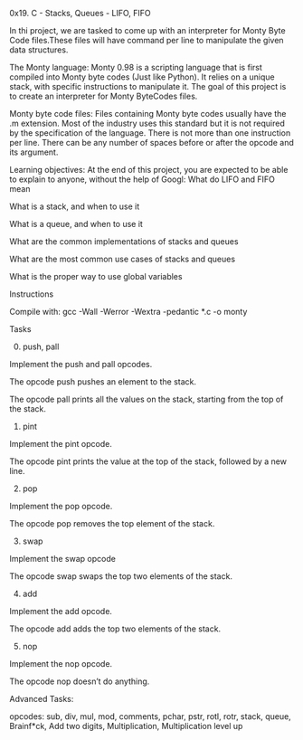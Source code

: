 0x19. C - Stacks, Queues - LIFO, FIFO

In thi project, we are tasked to come up with an interpreter for Monty Byte Code files.These files will have command per line to manipulate the given data structures.

The Monty language:
Monty 0.98 is a scripting language that is first compiled into Monty byte codes (Just like Python). It relies on a unique stack, with specific instructions to manipulate it. The goal of this project is to create an interpreter for Monty ByteCodes files.

Monty byte code files:
Files containing Monty byte codes usually have the .m extension. Most of the industry uses this standard but it is not required by the specification of the language. There is not more than one instruction per line. There can be any number of spaces before or after the opcode and its argument.


Learning objectives:
At the end of this project, you are expected to be able to explain to anyone, without the help of Googl:
What do LIFO and FIFO mean

What is a stack, and when to use it

What is a queue, and when to use it

What are the common implementations of stacks and queues

What are the most common use cases of stacks and queues

What is the proper way to use global variables


Instructions

Compile with:
gcc -Wall -Werror -Wextra -pedantic *.c -o monty

Tasks

0. push, pall

Implement the push and pall opcodes.

The opcode push pushes an element to the stack.

The opcode pall prints all the values on the stack, starting from the top of the stack.

1. pint

Implement the pint opcode.

The opcode pint prints the value at the top of the stack, followed by a new line.

2. pop

Implement the pop opcode.

The opcode pop removes the top element of the stack.

3. swap

Implement the swap opcode

The opcode swap swaps the top two elements of the stack.

4. add

Implement the add opcode.

The opcode add adds the top two elements of the stack.

5. nop

Implement the nop opcode.

The opcode nop doesn’t do anything.

Advanced Tasks:

opcodes: sub, div, mul, mod, comments, pchar, pstr, rotl, rotr, stack, queue, Brainf*ck, Add two digits, Multiplication, Multiplication level up
